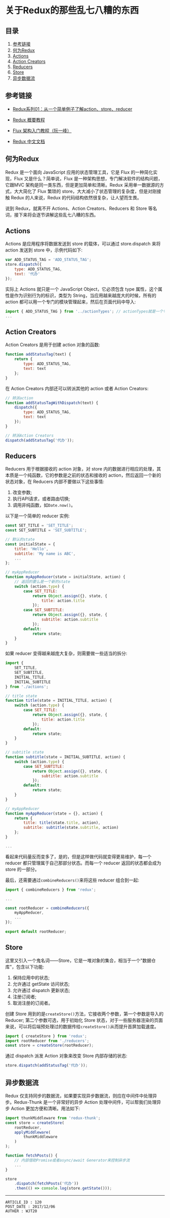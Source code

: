 
# 关于Redux的那些乱七八糟的东西 #

## 目录 ##

1. [参考链接](#href1)
2. [何为Redux](#href2)
3. [Actions](#href3)
4. [Action Creators](#href4)
5. [Reducers](#href5)
6. [Store](#href6)
7. [异步数据流](#href7)

## <a name="href1">参考链接</a> ##

- [Redux系列01：从一个简单例子了解action、store、reducer](https://www.cnblogs.com/chyingp/p/redux-01-introduction-actou-store-reducer-action.html)

- [Redux 概要教程](https://juejin.im/post/5b457ee05188251ac1098123)

- [Flux 架构入门教程（阮一峰）](https://www.cnblogs.com/fliu/articles/5245923.html)

- [Redux 中文文档](http://cn.redux.js.org/)

## <a name="href2">何为Redux</a> ##

Redux 是一个面向 JavaScript 应用的状态管理工具，它是 Flux 的一种简化实现，Flux 又是什么？简单说，Flux 是一种架构思想，专门解决软件的结构问题，它跟MVC 架构是同一类东西，但是更加简单和清晰。Redux 采用单一数据源的方式，大大简化了 Flux 繁琐的 store，大大减小了状态管理的复杂度，但是对刚接触 Redux 的人来说，Redux 的代码结构依然很复杂，让人望而生畏。

说到 Redux，就离不开 Actions、Action Creators、Reducers 和 Store 等名词，接下来将会逐节讲解这些乱七八糟的东西。

## <a name="href3">Actions</a> ##

Actions 是应用程序将数据发送到 store 的载体，可以通过 store.dispatch 来将 action 发送到 store 中，示例代码如下:

```js
var ADD_STATUS_TAG = 'ADD_STATUS_TAG';
store.dispatch({
    type: ADD_STATUS_TAG,
    text: '代办'
});
```

实际上 Actions 就只是一个 JavaScript Object，它必须包含 type 属性，这个属性是作为识别行为的标识，类型为 String，当应用越来越庞大的时候，所有的 action 都可以用一个专门的模块管理起来，然后在页面代码中导入:

```js
import { ADD_STATUS_TAG } from '../actionTypes'; // actionTypes就是一个专门用于管理action的模块
...
```

## <a name="href4">Action Creators</a> ##

Action Creators 是用于创建 action 对象的函数:

```js
function addStatusTag(text) {
    return {
        type: ADD_STATUS_TAG,
        text: text
    };
}
```

在 Action Creators 内部还可以转派其他的 action 或者 Action Creators:

```js
// 转派action
function addStatusTagWithDispatch(text) {
    dispatch({
        type: ADD_STATUS_TAG,
        text: text
    });
}

// 转派Action Creators
dispatch(addStatusTag('代办'));
```

## <a name="href5">Reducers</a> ##

Reducers 用于根据接收的 action 对象，对 store 内的数据进行相应的处理，其本质是一个纯函数，它的参数是之前的状态和接收的 action，然后返回一个新的状态对象，在 Reducers 内部不要做以下这些事情:

1. 改变参数;
2. 执行API请求，或者路由切换;
3. 调用非纯函数，如`Date.now()`。

以下是一个简单的 reducer 实例:

```js
const SET_TITLE = 'SET_TITLE';
const SET_SUBTITLE = 'SET_SUBTITLE';

// 默认的state
const initialState = {
    title: 'Hello',
    subtitle: 'My name is ABC',
    ...
};

// myAppReducer
function myAppReducer(state = initialState, action) {
    // 返回的要么是一个新的state
    switch (action.type) {
        case SET_TITLE:
            return Object.assign({}, state, {
                title: action.title
            });
        case SET_SUBTITLE:
            return Object.assign({}, state, {
                subtitle: action.subtitle
            });
        default:
            return state;
    }
}
```

如果 reducer 变得越来越庞大复杂，则需要做一些适当的拆分:

```js
import {
    SET_TITLE,
    SET_SUBTITLE,
    INITIAL_TITLE,
    INITIAL_SUBTITLE
} from './actions';

// title state
function title(state = INITIAL_TITLE, action) {
    switch (action.type) {
        case SET_TITLE:
            return Object.assign({}, state, {
                title: action.title
            });
        default:
            return state;
    }
}

// subtitle state
function subtitle(state = INITIAL_SUBTITLE, action) {
    switch (action.type) {
        case SET_SUBTITLE:
            return Object.assign({}, state, {
                subtitle: action.subtitle
            });
        default:
            return state;
    }
}

// myAppReducer
function myAppReducer(state = {}, action) {
    return {
        title: title(state.title, action),
        subtitle: subtitle(state.subtitle, action)
    };
}

...
```

看起来代码量反而变多了，是的，但是这样做代码就变得更易维护，每一个 reducer 都只管理属于自己那部分状态。而每一个 reducer 返回的状态都会成为 store 的一部分。

最后，还需要通过`combineReducers()`来将这些 reducer 组合到一起:

```js
import { combineReducers } from 'redux';

...

const rootReducer = combineReducers({
    myAppReducer,
    ...
});
​
export default rootReducer;
```

## <a name="href6">Store</a> ##

这里又引入一个鬼名词——Store，它是一堆对象的集合，相当于一个"数据仓库"，包含以下功能:

1. 保持应用中的状态;
2. 允许通过 getState 访问状态;
3. 允许通过 dispatch 更新状态;
4. 注册订阅者;
5. 取消注册的订阅者。

创建 Store 用到的是`createStore()`方法，它接收两个参数，第一个参数是导入的 Reducer; 第二个参数可选，用于初始化 Store 状态，对于一些服务器渲染的页面来说，可以将后端预处理过的数据传给`createStore()`从而提升首屏加载速度。

```js
import { createStore } from 'redux';
import rootReducer from './reducers';
const store = createStore(rootReducer);
```

通过 dispatch 派发 Action 对象来改变 Store 内部存储的状态:

```js
store.dispatch(addStatusTag('代办'));
```

## <a name="href7">异步数据流</a> ##

Redux 仅支持同步的数据流，如果要实现异步数据流，则应在中间件中处理异步。Redux-Thunk 是一个非常好的异步 Action 处理中间件，可以帮我们处理异步 Action 更加方便和清晰。用法如下:

```js
import thunkMiddleware from 'redux-thunk';
const store = createStore(
    rootReducer,
    applyMiddleware(
        thunkMiddleware
    )
);

function fetchPosts() {
    // 内部借助Promise或者async/await Generator来控制异步流
    ...
}

store
    .dispatch(fetchPosts('代办'))
    .then(() => console.log(store.getState()));
```

---

```
ARTICLE_ID : 120
POST_DATE : 2017/12/06
AUTHER : WJT20
```
